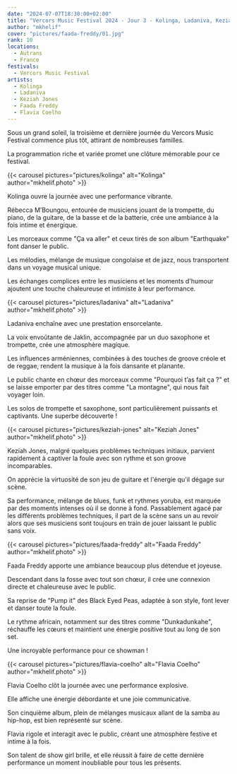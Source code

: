```yaml
---
date: "2024-07-07T18:30:00+02:00"
title: "Vercors Music Festival 2024 - Jour 3 - Kolinga, Ladaniva, Keziah Jones, Faada Freddy, Flavia Coelho"
author: "mkhelif"
cover: "pictures/faada-freddy/01.jpg"
rank: 10
locations:
  - Autrans
  - France
festivals:
  - Vercors Music Festival
artists:
  - Kolinga
  - Ladaniva
  - Keziah Jones
  - Faada Freddy
  - Flavia Coelho
---
```


Sous un grand soleil, la troisième et dernière journée du Vercors Music Festival commence plus tôt, attirant de
nombreuses familles.

La programmation riche et variée promet une clôture mémorable pour ce festival.


{{< carousel pictures="pictures/kolinga" alt="Kolinga" author="mkhelif.photo" >}}

Kolinga ouvre la journée avec une performance vibrante.

Rébecca M’Boungou, entourée de musiciens jouant de la trompette, du piano, de la guitare, de la basse et de la batterie,
crée une ambiance à la fois intime et énergique.

Les morceaux comme "Ça va aller" et ceux tirés de son album "Earthquake" font danser le public.

Les mélodies, mélange de musique congolaise et de jazz, nous transportent dans un voyage musical unique.

Les échanges complices entre les musiciens et les moments d'humour ajoutent une touche chaleureuse et intimiste à leur
performance.


{{< carousel pictures="pictures/ladaniva" alt="Ladaniva" author="mkhelif.photo" >}}

Ladaniva enchaîne avec une prestation ensorcelante.

La voix envoûtante de Jaklin, accompagnée par un duo saxophone et trompette, crée une atmosphère magique.

Les influences arméniennes, combinées à des touches de groove créole et de reggae, rendent la musique à la fois dansante
et planante.

Le public chante en chœur des morceaux comme "Pourquoi t’as fait ça ?" et se laisse emporter par des titres comme "La
montagne", qui nous fait voyager loin.

Les solos de trompette et saxophone, sont particulièrement puissants et captivants.
Une superbe découverte !


{{< carousel pictures="pictures/keziah-jones" alt="Keziah Jones" author="mkhelif.photo" >}}

Keziah Jones, malgré quelques problèmes techniques initiaux, parvient rapidement à captiver la foule avec son rythme et
son groove incomparables.

On apprécie la virtuosité de son jeu de guitare et l'énergie qu'il dégage sur scène.

Sa performance, mélange de blues, funk et rythmes yoruba, est marquée par des moments intenses où il se donne à fond.
Passablement agacé par les différents problèmes techniques, il part de la scène sans un au revoir alors que ses
musiciens sont toujours en train de jouer laissant le public sans voix.


{{< carousel pictures="pictures/faada-freddy" alt="Faada Freddy" author="mkhelif.photo" >}}

Faada Freddy apporte une ambiance beaucoup plus détendue et joyeuse.

Descendant dans la fosse avec tout son chœur, il crée une connexion directe et chaleureuse avec le public.

Sa reprise de "Pump it" des Black Eyed Peas, adaptée à son style, font lever et danser toute la foule.

Le rythme africain, notamment sur des titres comme "Dunkadunkahe", réchauffe les cœurs et maintient une énergie positive
tout au long de son set.

Une incroyable performance pour ce showman !


{{< carousel pictures="pictures/flavia-coelho" alt="Flavia Coelho" author="mkhelif.photo" >}}

Flavia Coelho clôt la journée avec une performance explosive.

Elle affiche une énergie débordante et une joie communicative.

Son cinquième album, plein de mélanges musicaux allant de la samba au hip-hop, est bien représenté sur scène.

Flavia rigole et interagit avec le public, créant une atmosphère festive et intime à la fois.

Son talent de show girl brille, et elle réussit à faire de cette dernière performance un moment inoubliable pour tous
les présents.
